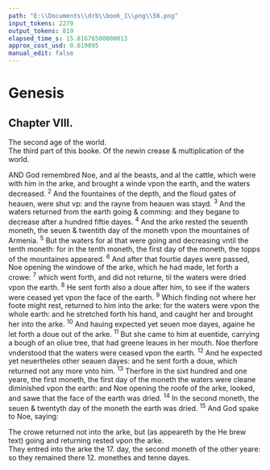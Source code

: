 ```yaml
---
path: "E:\\Documents\\drb\\book_1\\png\\56.png"
input_tokens: 2270
output_tokens: 819
elapsed_time_s: 15.81676500000013
approx_cost_usd: 0.019095
manual_edit: false
---
```

# Genesis

## Chapter VIII.

<aside>The second age of the world.</aside>

<aside>The third part of this booke. Of the newin crease & multiplication of the world.</aside>

AND God remembred Noe, and al the beasts, and al the cattle, which were with him in the arke, and brought a winde vpon the earth, and the waters decreased. <sup>2</sup> And the fountaines of the depth, and the floud gates of heauen, were shut vp: and the rayne from heauen was stayd. <sup>3</sup> And the waters returned from the earth going & comming: and they begane to decrease after a hundred fiftie dayes. <sup>4</sup> And the arke rested the seuenth moneth, the seuen & twentith day of the moneth vpon the mountaines of Armenia. <sup>5</sup> But the waters for al that were going and decreasing vntil the tenth moneth: for in the tenth moneth, the first day of the moneth, the topps of the mountaines appeared. <sup>6</sup> And after that fourtie dayes were passed, Noe opening the windowe of the arke, which he had made, let forth a crowe: <sup>7</sup> which went forth, and did not returne, til the waters were dried vpon the earth. <sup>8</sup> He sent forth also a doue after him, to see if the waters were ceased yet vpon the face of the earth. <sup>9</sup> Which finding not where her foote might rest, returned to him into the arke: for the waters were vpon the whole earth: and he stretched forth his hand, and caught her and brought her into the arke. <sup>10</sup> And hauing expected yet seuen moe dayes, againe he let forth a doue out of the arke. <sup>11</sup> But she came to him at euentide, carrying a bough of an oliue tree, that had greene leaues in her mouth. Noe therfore vnderstood that the waters were ceased vpon the earth. <sup>12</sup> And he expected yet neuertheles other seauen dayes: and he sent forth a doue, which returned not any more vnto him. <sup>13</sup> Therfore in the sixt hundred and one yeare, the first moneth, the first day of the moneth the waters were cleane diminished vpon the earth: and Noe opening the roofe of the arke, looked, and sawe that the face of the earth was dried. <sup>14</sup> In the second moneth, the seuen & twentyth day of the moneth the earth was dried. <sup>15</sup> And God spake to Noe, saying:

<aside>The crowe returned not into the arke, but (as appeareth by the He brew text) going and returning rested vpon the arke.</aside>

<aside>They entred into the arke the 17. day, the second moneth of the other yeare: so they remained there 12. monethes and tenne dayes.</aside>

[^1]: The waters diminishing by litle and litle, 6. Noe sendeth forth a crowe, 8. after him a doue, thrise: 18. lastly goeth forth with al that were with him in the arke. 20. erecteth an Altar, and offereth Sacrifice.